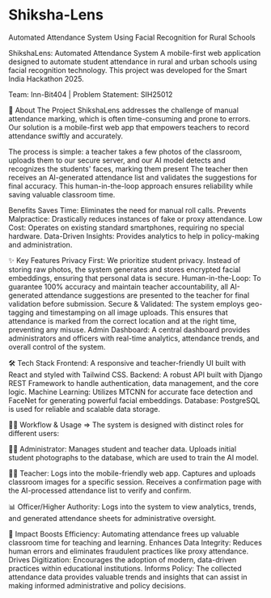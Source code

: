 # Shiksha-Lens
Automated Attendance System Using Facial Recognition for Rural Schools

ShikshaLens: Automated Attendance System
A mobile-first web application designed to automate student attendance in rural and urban schools using facial recognition technology. This project was developed for the Smart India Hackathon 2025.

Team: Inn-Bit404 | Problem Statement: SIH25012

📖 About The Project
ShikshaLens addresses the challenge of manual attendance marking, which is often time-consuming and prone to errors. 
Our solution is a mobile-first web app that empowers teachers to record attendance swiftly and accurately.

The process is simple: a teacher takes a few photos of the classroom, uploads them to our secure server, and our AI model detects and recognizes the students' faces, marking them present
The teacher then receives an AI-generated attendance list and validates the suggestions for final accuracy. This human-in-the-loop approach ensures reliability while saving valuable classroom time.

Benefits
Saves Time: Eliminates the need for manual roll calls.
Prevents Malpractice: Drastically reduces instances of fake or proxy attendance.
Low Cost: Operates on existing standard smartphones, requiring no special hardware.
Data-Driven Insights: Provides analytics to help in policy-making and administration.

✨ Key Features
Privacy First: We prioritize student privacy. Instead of storing raw photos, the system generates and stores encrypted facial embeddings, ensuring that personal data is secure.
Human-in-the-Loop: To guarantee 100% accuracy and maintain teacher accountability, all AI-generated attendance suggestions are presented to the teacher for final validation before submission.
Secure & Validated: The system employs geo-tagging and timestamping on all image uploads. This ensures that attendance is marked from the correct location and at the right time, preventing any misuse.
Admin Dashboard: A central dashboard provides administrators and officers with real-time analytics, attendance trends, and overall control of the system.

🛠️ Tech Stack
Frontend: A responsive and teacher-friendly UI built with React and styled with Tailwind CSS.
Backend: A robust API built with Django REST Framework to handle authentication, data management, and the core logic.
Machine Learning: Utilizes MTCNN for accurate face detection and FaceNet for generating powerful facial embeddings.
Database: PostgreSQL is used for reliable and scalable data storage.

👨‍💻 Workflow & Usage =>
The system is designed with distinct roles for different users:

🧑‍💼 Administrator:
Manages student and teacher data.
Uploads initial student photographs to the database, which are used to train the AI model.

👩‍🏫 Teacher:
Logs into the mobile-friendly web app.
Captures and uploads classroom images for a specific session.
Receives a confirmation page with the AI-processed attendance list to verify and confirm.

📊 Officer/Higher Authority:
Logs into the system to view analytics, trends, and generated attendance sheets for administrative oversight.

🚀 Impact
Boosts Efficiency: Automating attendance frees up valuable classroom time for teaching and learning.
Enhances Data Integrity: Reduces human errors and eliminates fraudulent practices like proxy attendance.
Drives Digitization: Encourages the adoption of modern, data-driven practices within educational institutions.
Informs Policy: The collected attendance data provides valuable trends and insights that can assist in making informed administrative and policy decisions.
